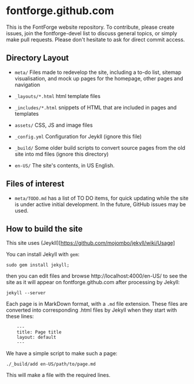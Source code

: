 fontforge.github.com
====================

This is the FontForge website repository. To contribute, please create issues, 
join the fontforge-devel list to discuss general topics, or simply make 
pull requests. Please don't hesitate to ask for direct commit access.

Directory Layout
------------------

- `meta/` Files made to redevelop the site, including a to-do list, sitemap 
  visualisation, and mock up pages for the homepage, other pages and navigation

- `_layouts/*.html` html template files

- `_includes/*.html` snippets of HTML that are included in pages and templates

- `assets/` CSS, JS and image files

- `_config.yml` Configuration for Jeykll (ignore this file)

- `_build/` Some older build scripts to convert source pages from the old site 
  into md files (ignore this directory)

- `en-US/` The site's contents, in US English. 

Files of interest
-------------------

- `meta/TODO.md` has a list of TO DO items, for quick updating while
  the site is under active initial development. In the future, GitHub
  issues may be used.

How to build the site
-------------------

This site uses (Jeykll)[https://github.com/mojombo/jekyll/wiki/Usage]

You can install Jekyll with `gem`:

    sudo gem install jekyll;

then you can edit files and browse http://localhost:4000/en-US/ to see
the site as it will appear on fontforge.github.com after processing
by Jekyll:

    jekyll --server

Each page is in MarkDown format, with a `.md` file extension. These 
files are converted into corresponding .html files by Jekyll when 
they start with these lines:

```
    ---
    title: Page title
    layout: default
    ---
```

We have a simple script to make such a page:

    ./_build/add en-US/path/to/page.md

This will make a file with the required lines.